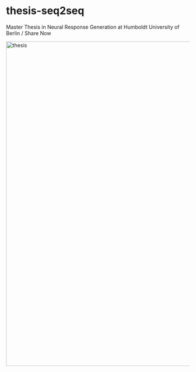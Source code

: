 
# thesis-seq2seq
Master Thesis in Neural Response Generation at Humboldt University of Berlin / Share Now

<img src="https://github.com/SydAnth/thesis-seq2seq/tree/master/misc/cover.png" width ="888" alt="thesis">